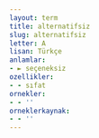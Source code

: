 ```yaml
---
layout: term
title: alternatifsiz
slug: alternatifsiz
letter: A
lisan: Türkçe
anlamlar:
- ► seçeneksiz
ozellikler:
- - sıfat
ornekler:
- - ''
orneklerkaynak:
- - ''
---
```

